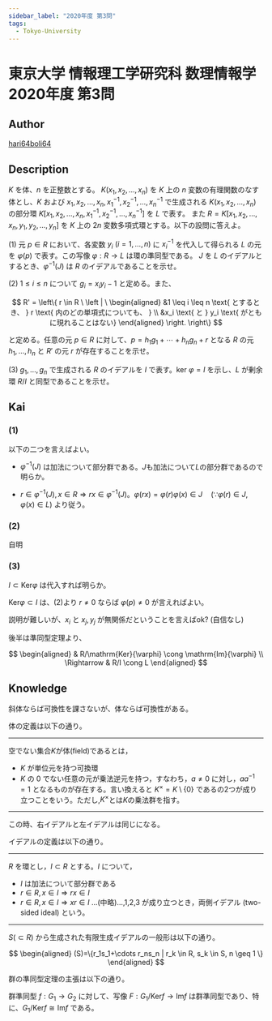 ```yaml
---
sidebar_label: "2020年度 第3問"
tags:
  - Tokyo-University
---
```

# 東京大学 情報理工学研究科 数理情報学 2020年度 第3問

## **Author**
[hari64boli64](https://github.com/hari64boli64/GraduateSchoolEntranceExamination)

## **Description**
$K$ を体、$n$ を正整数とする。
$K(x_1, x_2, \ldots, x_n)$ を $K$ 上の $n$ 変数の有理関数のなす体とし、$K$ および $x_1, x_2, \ldots, x_n, x_1^{-1}, x_2^{-1}, \ldots, x_n^{-1}$ で生成される $K(x_1, x_2, \ldots, x_n)$ の部分環 $K[x_1, x_2, \ldots, x_n, x_1^{-1}, x_2^{-1}, \ldots, x_n^{-1}]$ を $L$ で表す。
また $R = K[x_1, x_2, \ldots, x_n, y_1, y_2, \ldots, y_n]$ を $K$ 上の $2n$ 変数多項式環とする。以下の設問に答えよ。

(1) 元 $p \in R$ において、各変数 $y_i \ (i = 1, \ldots, n)$ に $x_i^{-1}$ を代入して得られる $L$ の元を $\varphi(p)$ で表す。この写像 $\varphi: R \rightarrow L$ は環の準同型である。
$J$ を $L$ のイデアルとするとき、$\varphi^{-1}(J)$ は $R$ のイデアルであることを示せ。

(2) $1 \leq i \leq n$ について $g_i = x_i y_i - 1$ と定める。また、

$$
R' = \left\{ r \in R \ \left | \ \begin{aligned}
    &1 \leq i \leq n \text{ とするとき、 } r \text{ 内のどの単項式についても、 } \\ &x_i \text{ と } y_i \text{ がともに現れることはない}
\end{aligned} \right. \right\}
$$

と定める。任意の元 $p \in R$ に対して、$p = h_1 g_1 + \cdots + h_n g_n + r$ となる $R$ の元 $h_1, \ldots, h_n$ と $R'$ の元 $r$ が存在することを示せ。

(3) $g_1, \ldots, g_n$ で生成される $R$ のイデアルを $I$ で表す。ker $\varphi = I$ を示し、$L$ が剰余環 $R/I$ と同型であることを示せ。

## **Kai**
### (1)
以下の二つを言えばよい。

- $\varphi^{-1}(J)$ は加法について部分群である。$J$も加法について$L$の部分群であるので明らか。

- $r \in \varphi^{-1}(J),x \in R \Rightarrow rx \in \varphi^{-1}(J)$。$\varphi(rx)=\varphi(r)\varphi(x)\in J \quad (\because \varphi(r) \in J , \varphi(x) \in L)$ より従う。

### (2)
自明

### (3)
$I \subset \mathrm{Ker}\varphi$ は代入すれば明らか。

$\mathrm{Ker}\varphi \subset I$ は、(2)より $r\neq 0$ ならば $\varphi(p) \neq 0$ が言えればよい。

説明が難しいが、$x_i$ と $x_j,y_j$ が無関係だということを言えばok? (自信なし)

後半は準同型定理より、

$$
\begin{aligned}
                & R/\mathrm{Ker}{\varphi} \cong \mathrm{Im}{\varphi} \\
    \Rightarrow & R/I \cong L
\end{aligned}
$$

## **Knowledge**
斜体ならば可換性を課さないが、体ならば可換性がある。

体の定義は以下の通り。

-------------------------------

空でない集合$K$が体(field)であるとは，

- $K$ が単位元を持つ可換環
- $K$ の $0$ でない任意の元が乗法逆元を持つ，すなわち，$a \neq 0$ に対し，$aa^{-1}=1$ となるものが存在する。言い換えると $K^{\times}=K\setminus\{0\}$ であるの2つが成り立つことをいう。ただし,$K^{\times}$とは$K$の乗法群を指す。

-------------------------------

この時、右イデアルと左イデアルは同じになる。

イデアルの定義は以下の通り。

-------------------------------

$R$ を環とし，$I \subset R$ とする。$I$ について，

- $I$ は加法について部分群である
- $r \in R, x \in I \Rightarrow rx \in I$
- $r \in R, x \in I \Rightarrow xr \in I$ ...(中略)...,1,2,3 が成り立つとき，両側イデアル (two-sided ideal) という。

-------------------------------

$S (\subset R)$ から生成された有限生成イデアルの一般形は以下の通り。

$$
\begin{aligned}
    (S)=\{r_1s_1+\cdots r_ns_n | r_k \in R, s_k \in S, n \geq 1 \}
\end{aligned}
$$

群の準同型定理の主張は以下の通り。

群準同型 $f:G_1 \to G_2$ に対して、写像 $F:G_1/\mathrm{Ker}f \to \mathrm{Im}f$ は群準同型であり、特に、$G_1/\mathrm{Ker}f \cong \mathrm{Im}f$ である。